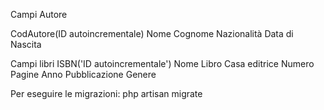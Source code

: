 Campi Autore

CodAutore(ID autoincrementale)
Nome
Cognome
Nazionalità
Data di Nascita



Campi libri
ISBN('ID autoincrementale')
Nome Libro
Casa editrice
Numero Pagine
Anno Pubblicazione
Genere


Per eseguire le migrazioni:      php artisan migrate